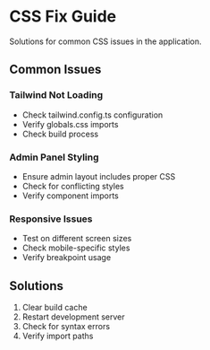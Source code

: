# CSS Fix Guide

Solutions for common CSS issues in the application.

## Common Issues

### Tailwind Not Loading
- Check tailwind.config.ts configuration
- Verify globals.css imports
- Check build process

### Admin Panel Styling
- Ensure admin layout includes proper CSS
- Check for conflicting styles
- Verify component imports

### Responsive Issues
- Test on different screen sizes
- Check mobile-specific styles
- Verify breakpoint usage

## Solutions
1. Clear build cache
2. Restart development server
3. Check for syntax errors
4. Verify import paths
